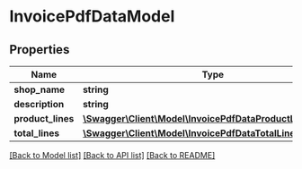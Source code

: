 # InvoicePdfDataModel

## Properties
Name | Type | Description | Notes
------------ | ------------- | ------------- | -------------
**shop_name** | **string** |  | [optional] 
**description** | **string** |  | [optional] 
**product_lines** | [**\Swagger\Client\Model\InvoicePdfDataProductLineModel[]**](InvoicePdfDataProductLineModel.md) |  | [optional] 
**total_lines** | [**\Swagger\Client\Model\InvoicePdfDataTotalLineModel[]**](InvoicePdfDataTotalLineModel.md) |  | [optional] 

[[Back to Model list]](../README.md#documentation-for-models) [[Back to API list]](../README.md#documentation-for-api-endpoints) [[Back to README]](../README.md)


